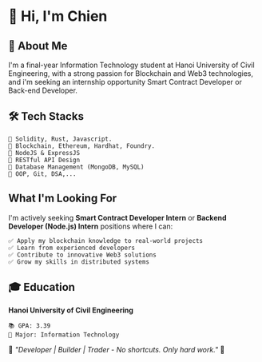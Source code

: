 # 👋 Hi, I'm Chien

## 🚀 About Me
I'm a final-year Information Technology student at Hanoi University of Civil Engineering, with a strong passion for Blockchain and Web3 technologies, and i'm seeking an internship opportunity Smart Contract Developer or Back-end Developer.

## 🛠️ Tech Stacks
```
🔹 Solidity, Rust, Javascript.
🔹 Blockchain, Ethereum, Hardhat, Foundry.
🔹 NodeJS & ExpressJS
🔹 RESTful API Design
🔹 Database Management (MongoDB, MySQL)
🔹 OOP, Git, DSA,...
```

## What I'm Looking For
I'm actively seeking **Smart Contract Developer Intern** or **Backend Developer (Node.js) Intern** positions where I can:
```
✅ Apply my blockchain knowledge to real-world projects
✅ Learn from experienced developers
✅ Contribute to innovative Web3 solutions
✅ Grow my skills in distributed systems
```

## 🎓 Education
**Hanoi University of Civil Engineering**
```
📚 GPA: 3.39
🎯 Major: Information Technology
```

 💭 *"Developer | Builder | Trader - No shortcuts. Only hard work."*  💭 
